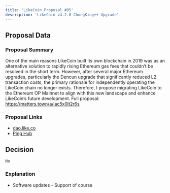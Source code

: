 ```yaml
---
title: 'LikeCoin Proposal #85'
description: 'LikeCoin v4.2.0 ChungKing++ Upgrade'
---
```


## Proposal Data

### Proposal Summary

One of the main reasons LikeCoin built its own blockchain in 2019 was as an alternative solution to rapidly rising Ethereum gas fees that couldn’t be resolved in the short term.
However, after several major Ethereum upgrades, particularly the Dencun upgrade that significantly reduced L2 transaction costs, the primary rationale for independently operating the LikeCoin chain no longer exists.
Therefore, I propose migrating LikeCoin to the Ethereum OP Mainnet to align with this new landscape and enhance LikeCoin’s future development.
Full proposal: https://matters.town/a/lac5x0lt2r6s

### Proposal Links
- [dao.like.co](https://dao.like.co/proposals/85)
- [Ping Hub](https://ping.pub/likecoin/gov/85)


## Decision
`No`

### Explanation
- Software updates - Support of course

